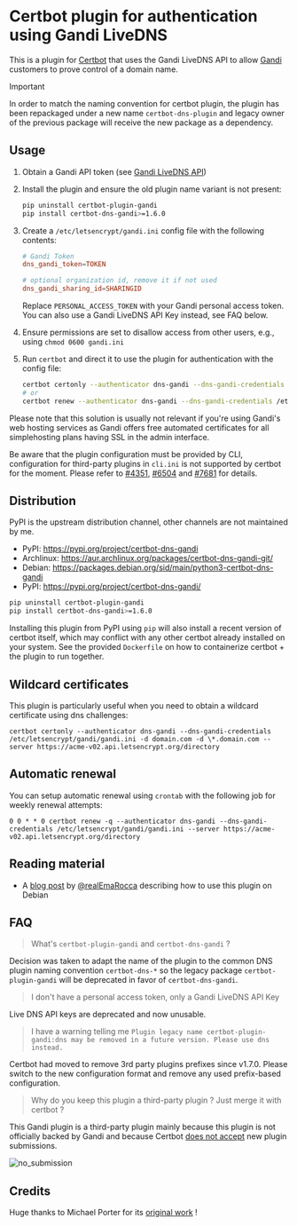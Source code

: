 # Certbot plugin for authentication using Gandi LiveDNS

This is a plugin for [Certbot](https://certbot.eff.org/) that uses the Gandi
LiveDNS API to allow [Gandi](https://www.gandi.net/)
customers to prove control of a domain name.

> [!IMPORTANT]  
> In order to match the naming convention for certbot plugin, the plugin has been repackaged under a new name `certbot-dns-plugin` and legacy owner of the previous package will receive the new package as a dependency.

## Usage

1. Obtain a Gandi API token (see [Gandi LiveDNS API](https://doc.livedns.gandi.net/))

2. Install the plugin and ensure the old plugin name variant is not present:
   ```sh
   pip uninstall certbot-plugin-gandi
   pip install certbot-dns-gandi>=1.6.0
   ```
   
3. Create a `/etc/letsencrypt/gandi.ini` config file with the following contents:
   ```conf
   # Gandi Token
   dns_gandi_token=TOKEN

   # optional organization id, remove it if not used
   dns_gandi_sharing_id=SHARINGID
   ```
   Replace `PERSONAL_ACCESS_TOKEN` with your Gandi personal access token.
   You can also use a Gandi LiveDNS API Key instead, see FAQ below.
  
4. Ensure permissions are set to disallow access from other users, e.g., using `chmod 0600 gandi.ini`

5. Run `certbot` and direct it to use the plugin for authentication with the config file:
   ```sh
   certbot certonly --authenticator dns-gandi --dns-gandi-credentials /etc/letsencrypt/gandi.ini -d example.com
   # or
   certbot renew --authenticator dns-gandi --dns-gandi-credentials /etc/letsencrypt/gandi.ini

Please note that this solution is usually not relevant if you're using Gandi's web hosting services as Gandi offers free automated certificates for all simplehosting plans having SSL in the admin interface.

Be aware that the plugin configuration must be provided by CLI, configuration for third-party plugins in `cli.ini` is not supported by certbot for the moment. Please refer to [#4351](https://github.com/certbot/certbot/issues/4351), [#6504](https://github.com/certbot/certbot/issues/6504) and [#7681](https://github.com/certbot/certbot/issues/7681) for details.

## Distribution

PyPI is the upstream distribution channel, other channels are not maintained by me.

* PyPI: https://pypi.org/project/certbot-dns-gandi
* Archlinux: https://aur.archlinux.org/packages/certbot-dns-gandi-git/
* Debian: https://packages.debian.org/sid/main/python3-certbot-dns-gandi
* PyPI: https://pypi.org/project/certbot-dns-gandi/

```sh
pip uninstall certbot-plugin-gandi
pip install certbot-dns-gandi>=1.6.0
```

Installing this plugin from PyPI using `pip` will also install a recent version of certbot itself, which may conflict with any other certbot already installed on your system. See the provided `Dockerfile` on how to containerize certbot + the plugin to run together.

## Wildcard certificates

This plugin is particularly useful when you need to obtain a wildcard certificate using dns challenges:

```
certbot certonly --authenticator dns-gandi --dns-gandi-credentials /etc/letsencrypt/gandi/gandi.ini -d domain.com -d \*.domain.com --server https://acme-v02.api.letsencrypt.org/directory
```

## Automatic renewal

You can setup automatic renewal using `crontab` with the following job for weekly renewal attempts:

```
0 0 * * 0 certbot renew -q --authenticator dns-gandi --dns-gandi-credentials /etc/letsencrypt/gandi/gandi.ini --server https://acme-v02.api.letsencrypt.org/directory
```

## Reading material

* A [blog post](https://www.linux.it/~ema/posts/letsencrypt-the-manual-plugin-is-not-working/) by [@realEmaRocca](https://twitter.com/realEmaRocca) describing how to use this plugin on Debian

## FAQ

> What's `certbot-plugin-gandi` and `certbot-dns-gandi` ?

Decision was taken to adapt the name of the plugin to the common DNS plugin naming convention `certbot-dns-*` so the legacy package `certbot-plugin-gandi` will be deprecated in favor of `certbot-dns-gandi`.

> I don't have a personal access token, only a Gandi LiveDNS API Key

Live DNS API keys are deprecated and now unusable.

> I have a warning telling me `Plugin legacy name certbot-plugin-gandi:dns may be removed in a future version. Please use dns instead.`

Certbot had moved to remove 3rd party plugins prefixes since v1.7.0. Please switch to the new configuration format and remove any used prefix-based configuration.

> Why do you keep this plugin a third-party plugin ? Just merge it with certbot ?

This Gandi plugin is a third-party plugin mainly because this plugin is not officially backed by Gandi and because Certbot [does not accept](https://certbot.eff.org/docs/contributing.html?highlight=propagation#writing-your-own-plugin) new plugin submissions.

![no_submission](https://user-images.githubusercontent.com/2095991/101479748-fd9da280-3952-11eb-884f-491470718f4d.png)

## Credits

Huge thanks to Michael Porter for its [original work](https://gitlab.com/sudoliyang/certbot-plugin-gandi) !

